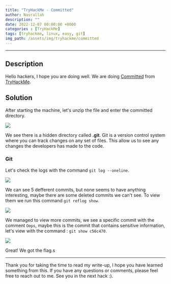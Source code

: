 ```yaml
---
title: "TryHackMe - Committed"
author: Nasrallah
description: ""
date: 2022-12-07 00:00:00 +0000
categories : [TryHackMe]
tags: [tryhackme, linux, easy, git]
img_path: /assets/img/tryhackme/committed
---
```


<div align="center"> <script src="https://tryhackme.com/badge/367641"></script> </div>

---


## **Description**

Hello hackers, I hope you are doing well. We are doing [Committed](https://tryhackme.com/room/committed) from [TryHackMe](https://tryhackme.com).


## **Solution**

After starting the machine, let's unzip the file and enter the committed directory.

![](1.png)

We see there is a hidden directory called **.git**. Git is a version control system where you can track changes on any set of files. This allow us to see any changes the developers has made to the code.

### Git

Let's check the logs with the command `git log --oneline`.

![](2.png)

We can see 5 defferent commits, but none seems to have anything interesting, maybe there are some deleted commits we can't see. To view them we run this command `git reflog show`.

![](3.png)

We managed to view more commits, we see a specific commit with the comment `Oops`, maybe this is the commit that contains sensitive information, let's view with the command : `git show c56c470`.

![](4.png)

Great! We got the flag.s

---

Thank you for taking the time to read my write-up, I hope you have learned something from this. If you have any questions or comments, please feel free to reach out to me. See you in the next hack :).

